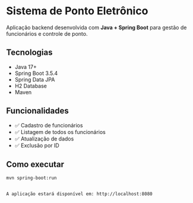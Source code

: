 # Sistema de Ponto Eletrônico

Aplicação backend desenvolvida com **Java + Spring Boot** para gestão de funcionários e controle de ponto.

## Tecnologias
- Java 17+
- Spring Boot 3.5.4
- Spring Data JPA
- H2 Database
- Maven

## Funcionalidades
- ✅ Cadastro de funcionários
- ✅ Listagem de todos os funcionários
- ✅ Atualização de dados
- ✅ Exclusão por ID

## Como executar
```bash
mvn spring-boot:run


A aplicação estará disponível em: http://localhost:8080
